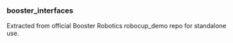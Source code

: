 ### booster_interfaces

Extracted from official Booster Robotics robocup_demo repo for standalone use.
